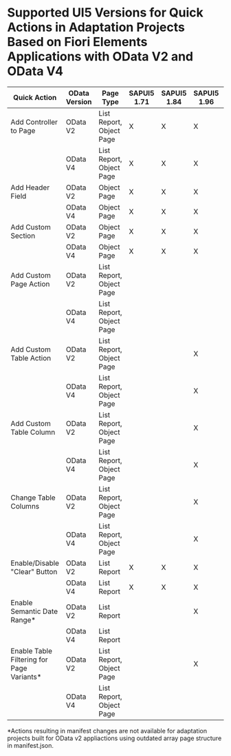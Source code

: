 # Supported UI5 Versions for Quick Actions in Adaptation Projects Based on Fiori Elements Applications with OData V2 and OData V4

| Quick Action                             | OData Version | Page Type                | SAPUI5 1.71 | SAPUI5 1.84 | SAPUI5 1.96 | SAPUI5 1.108 | SAPUI5 1.120 | SAPUI5 1.24 | SAPUI5 1.27 | SAPUI5 1.130 | >=SAPUI5 1.131 |
| ---------------------------------------- | ------------- | ------------------------ | ----------- | ----------- | ----------- | ------------ | ------------ | ----------- | ----------- | ------------ | ------------ |
| Add Controller to Page                   | OData V2      | List Report, Object Page | X           | X           | X           | X            | X            | X           | X           | X            | X            |
|                                          | OData V4      | List Report, Object Page | X           | X           | X           | X            | X            | X           | X           | X            | X            |
| Add Header Field                         | OData V2      | Object Page              | X           | X           | X           | X            | X            | X           | X           | X            | X            |
|                                          | OData V4      | Object Page              | X           | X           | X           | X            | X            | X           | X           | X            | X            |
| Add Custom Section                       | OData V2      | Object Page              | X           | X           | X           | X            | X            | X           | X           | X            | X            |
|                                          | OData V4      | Object Page              | X           | X           | X           | X            | X            | X           | X           | X            | X            |
| Add Custom Page Action                   | OData V2      | List Report, Object Page |             |             |             |              |              |             |             | X            | X            |
|                                          | OData V4      | List Report, Object Page |             |             |             |              |              |             |             | X            | X            |
| Add Custom Table Action                  | OData V2      | List Report, Object Page |             |             | X           | X            | X            | X           | X           | X            | X            |
|                                          | OData V4      | List Report, Object Page |             |             | X           | X            | X            | X           | X           | X            | X            |
| Add Custom Table Column                  | OData V2      | List Report, Object Page |             |             | X           | X            | X            | X           | X           | X            | X            |
|                                          | OData V4      | List Report, Object Page |             |             | X           | X            | X            | X           | X           | X            | X            |
| Change Table Columns                     | OData V2      | List Report, Object Page |             |             | X           | X            | X            | X           | X           | X            | X            |
|                                          | OData V4      | List Report, Object Page |             |             | X           | X            | X            | X           | X           | X            | X            |
| Enable/Disable "Clear" Button            | OData V2      | List Report              | X           | X           | X           | X            | X            | X           | X           | X            | X            |
|                                          | OData V4      | List Report              | X           | X           | X           | X            | X            | X           | X           | X            | X            |
| Enable Semantic Date Range*               | OData V2      | List Report              |             |             | X           | X            | X            |             | X           | X            | X            |
|                                          | OData V4      | List Report              |             |             |             |              |              |             | X           | X            | X            |
| Enable Table Filtering for Page Variants* | OData V2      | List Report, Object Page |             |             | X           | X            | X            |             | X           | X            | X            |
|                                          | OData V4      | List Report, Object Page |             |             |             |              |              |             |             |              | X            |

*Actions resulting in manifest changes are not available for adaptation projects built for OData v2 appliactions using outdated array page structure in manifest.json.

